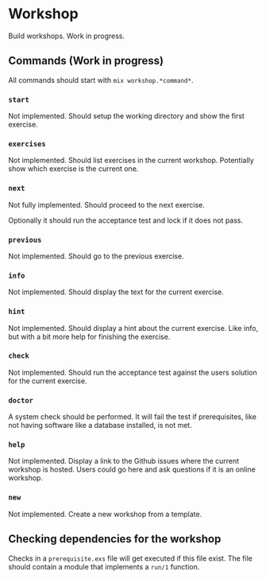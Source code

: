 Workshop
========
Build workshops. Work in progress.

Commands (Work in progress)
---------------------------
All commands should start with `mix workshop.*command*`.

### `start`
Not implemented. Should setup the working directory and show the first exercise.

### `exercises`
Not implemented. Should list exercises in the current workshop. Potentially show which exercise is the current one.

### `next`
Not fully implemented. Should proceed to the next exercise.

Optionally it should run the acceptance test and lock if it does not pass.

### `previous`
Not implemented. Should go to the previous exercise.

### `info`
Not implemented. Should display the text for the current exercise.

### `hint`
Not implemented. Should display a hint about the current exercise. Like info, but with a bit more help for finishing the exercise.

### `check`
Not implemented. Should run the acceptance test against the users solution for the current exercise.

### `doctor`
A system check should be performed. It will fail the test if prerequisites, like not having software like a database installed, is not met.

### `help`
Not implemented. Display a link to the Github issues where the current workshop is hosted. Users could go here and ask questions if it is an online workshop.

### `new`
Not implemented. Create a new workshop from a template.


Checking dependencies for the workshop
--------------------------------------
Checks in a `prerequisite.exs` file will get executed if this file exist. The file should contain a module that implements a `run/1` function.
